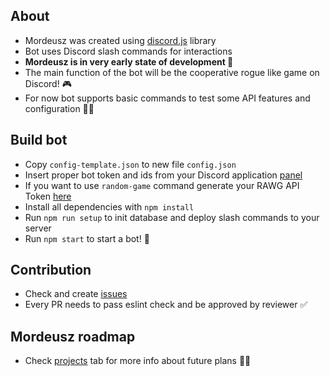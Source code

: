 ## About
- Mordeusz was created using [discord.js](https://discord.js.org) library
- Bot uses Discord slash commands for interactions
- **Mordeusz is in very early state of development 🔧**
- The main function of the bot will be the cooperative rogue like game on Discord! 🎮
- For now bot supports basic commands to test some API features and configuration 👨‍🏫
## Build bot
- Copy `config-template.json` to new file `config.json`
- Insert proper bot token and ids from your Discord application [panel](https://discord.com/developers/applications)
- If you want to use `random-game` command generate your RAWG API Token [here](https://rawg.io/apidocs)
- Install all dependencies with `npm install`
- Run `npm run setup` to init database and deploy slash commands to your server
- Run `npm start` to start a bot! 🤖
## Contribution
- Check and create [issues](https://github.com/Kijek3/mordeusz-discord-bot/issues)
- Every PR needs to pass eslint check and be approved by reviewer ✅
## Mordeusz roadmap
- Check [projects](https://github.com/Kijek3/mordeusz-discord-bot/projects) tab for more info about future plans 👨‍💻
